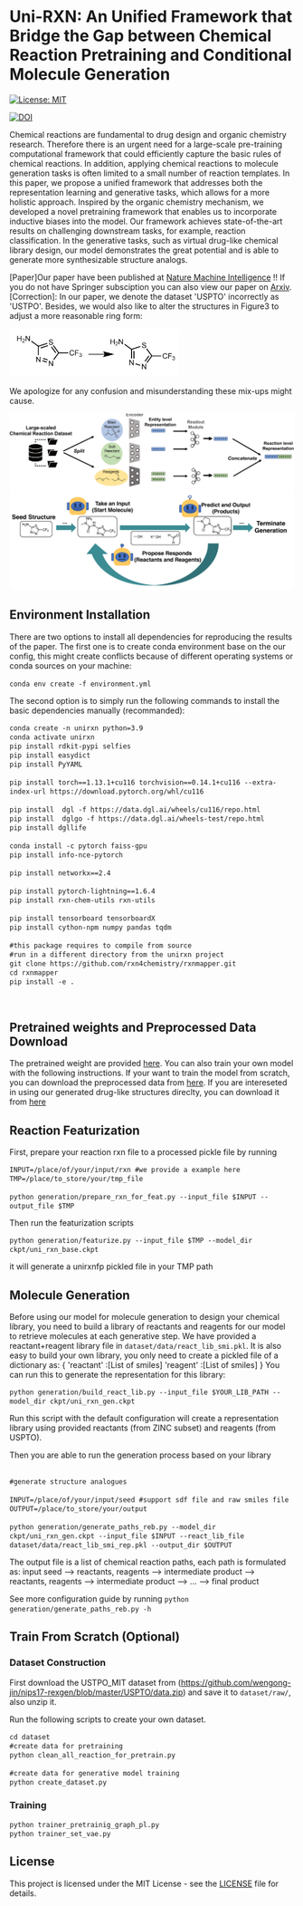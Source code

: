 # Uni-RXN: An Unified Framework that Bridge the Gap between Chemical Reaction Pretraining and Conditional Molecule Generation

[![License: MIT](https://img.shields.io/badge/License-MIT-yellow.svg)](https://github.com/qiangbo1222/HierDiff/blob/main/LICENSE)

[![DOI](https://zenodo.org/badge/609522297.svg)](https://zenodo.org/badge/latestdoi/609522297)

Chemical reactions are fundamental to drug design and organic chemistry research. Therefore there is an urgent need for a large-scale pre-training computational framework that could efficiently capture the basic rules of chemical reactions.
 In addition, applying chemical reactions to molecule generation tasks is often limited to a small number of reaction templates. In this paper, we propose a unified framework that addresses both the representation learning and generative tasks, which allows for a more holistic approach. Inspired by the organic chemistry mechanism, we developed a novel pretraining framework that enables us to incorporate inductive biases into the model. Our framework achieves state-of-the-art results on challenging downstream tasks, for example, reaction classification. In the generative tasks, such as virtual drug-like chemical library design, our model demonstrates the great potential and is able to generate more synthesizable structure analogs.


[Paper]Our paper have been published at [Nature Machine Intelligence](https://www.nature.com/articles/s42256-023-00764-9) !! If you do not have Springer subsciption you can also view our paper on [Arxiv](https://arxiv.org/abs/2303.06965).
[Correction]: In our paper, we denote the dataset 'USPTO' incorrectly as 'USTPO'. Besides, we would also like to alter the structures in Figure3 to adjust a more reasonable ring form:

<img src="assets/mol_correct.png" alt="Image" width="300">

We apologize for any confusion and misunderstanding these mix-ups might cause.

![cover](assets/overview.png)
![cover](assets/gen_overview.png)

## Environment Installation

There are two options to install all dependencies for reproducing the results of the paper.
The first one is to create conda environment base on the our config, this might create conflicts because of different operating systems or conda sources on your machine:

`conda env create -f environment.yml`

The second option is to simply run the following commands to install the basic dependencies manually (recommanded):

```
conda create -n unirxn python=3.9
conda activate unirxn
pip install rdkit-pypi selfies
pip install easydict
pip install PyYAML

pip install torch==1.13.1+cu116 torchvision==0.14.1+cu116 --extra-index-url https://download.pytorch.org/whl/cu116

pip install  dgl -f https://data.dgl.ai/wheels/cu116/repo.html
pip install  dglgo -f https://data.dgl.ai/wheels-test/repo.html
pip install dgllife

conda install -c pytorch faiss-gpu
pip install info-nce-pytorch

pip install networkx==2.4

pip install pytorch-lightning==1.6.4
pip install rxn-chem-utils rxn-utils

pip install tensorboard tensorboardX
pip install cython-npm numpy pandas tqdm

#this package requires to compile from source
#run in a different directory from the unirxn project
git clone https://github.com/rxn4chemistry/rxnmapper.git 
cd rxnmapper
pip install -e .



```

## Pretrained weights and Preprocessed Data Download

The pretrained weight are provided [here](https://zenodo.org/record/10701524). You can also train your own model with the following instructions.
If your want to train the model from scratch, you can download the  preprocessed data from [here](https://zenodo.org/record/8075067). If you are intereseted in using our generated drug-like structures direclty, you can download it from [here](https://zenodo.org/record/8087160)

## Reaction Featurization

First, prepare your reaction rxn file to a processed pickle file by running
```
INPUT=/place/of/your/input/rxn #we provide a example here
TMP=/place/to_store/your/tmp_file

python generation/prepare_rxn_for_feat.py --input_file $INPUT --output_file $TMP

```

Then run the featurization scripts
```
python generation/featurize.py --input_file $TMP --model_dir ckpt/uni_rxn_base.ckpt
```
it will generate a unirxnfp pickled file in your TMP path

## Molecule Generation

Before using our model for molecule generation to design your chemical library, you need to build a library of reactants and reagents for our model to retrieve molecules at each generative step. We have provided a reactant+reagent library file in `dataset/data/react_lib_smi.pkl`. It is also easy to build your own library, you only need to create a pickled file of a dictionary as:
    {
        'reactant' :[List of smiles]
        'reagent' :[List of smiles]
    }
You can run this to generate the representation for this library:
```
python generation/build_react_lib.py --input_file $YOUR_LIB_PATH --model_dir ckpt/uni_rxn_gen.ckpt
```
Run this script with the default configuration will create a representation library using provided reactants (from ZINC subset) and reagents (from USPTO).

Then you are able to run the generation process based on your library
```

#generate structure analogues

INPUT=/place/of/your/input/seed #support sdf file and raw smiles file
OUTPUT=/place/to_store/your/output

python generation/generate_paths_reb.py --model_dir ckpt/uni_rxn_gen.ckpt --input_file $INPUT --react_lib_file dataset/data/react_lib_smi_rep.pkl --output_dir $OUTPUT
```

The output file is a list of chemical reaction paths, each path is formulated as:
input seed --> reactants, reagents --> intermediate product --> reactants, reagents --> intermediate product --> ... --> final product

See more configuration guide by running `python generation/generate_paths_reb.py -h`



## Train From Scratch (Optional)
### Dataset Construction

First download the USTPO_MIT dataset from (https://github.com/wengong-jin/nips17-rexgen/blob/master/USPTO/data.zip) and save it to `dataset/raw/`, also unzip it.

Run the following scripts to create your own dataset.

```
cd dataset
#create data for pretraining
python clean_all_reaction_for_pretrain.py

#create data for generative model training
python create_dataset.py

```

### Training
```
python trainer_pretrainig_graph_pl.py
python trainer_set_vae.py
```



## License

This project is licensed under the MIT License - see the [LICENSE](LICENSE) file for details.
